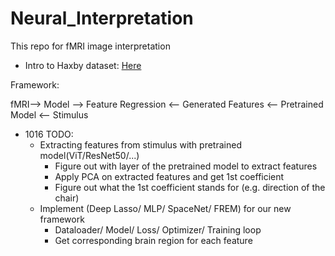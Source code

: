 # Neural_Interpretation

This repo for fMRI image interpretation
* Intro to Haxby dataset: [Here](https://main-educational.github.io/brain_encoding_decoding/haxby_data.html)

Framework: 

fMRI--> Model --> Feature Regression <-- Generated Features <-- Pretrained Model <-- Stimulus
* 1016 TODO:
    - Extracting features from stimulus with pretrained model(ViT/ResNet50/...)
        - Figure out with layer of the pretrained model to extract features
        - Apply PCA on extracted features and get 1st coefficient
        - Figure out what the 1st coefficient stands for (e.g. direction of the chair)
    - Implement (Deep Lasso/ MLP/ SpaceNet/ FREM) for our new framework
        - Dataloader/ Model/ Loss/ Optimizer/ Training loop
        - Get corresponding brain region for each feature





<!-- * Todo:
    - Implement SpaceNet on Haxby
    - 3D Grad-CAM 
    - Try Deep Lasso
    - Try CNN
    - Pretrain deep model with contrastive learning by recon (Probably we can use fMRI+image CLIP/ MAE/ Swap) -->

